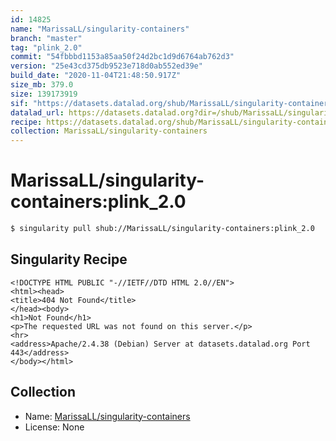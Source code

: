 ```yaml
---
id: 14825
name: "MarissaLL/singularity-containers"
branch: "master"
tag: "plink_2.0"
commit: "54fbbbd1153a85aa50f24d2bc1d9d6764ab762d3"
version: "25e43cd375db9523e718d0ab552ed39e"
build_date: "2020-11-04T21:48:50.917Z"
size_mb: 379.0
size: 139173919
sif: "https://datasets.datalad.org/shub/MarissaLL/singularity-containers/plink_2.0/2020-11-04-54fbbbd1-25e43cd3/25e43cd375db9523e718d0ab552ed39e.sif"
datalad_url: https://datasets.datalad.org?dir=/shub/MarissaLL/singularity-containers/plink_2.0/2020-11-04-54fbbbd1-25e43cd3/
recipe: https://datasets.datalad.org/shub/MarissaLL/singularity-containers/plink_2.0/2020-11-04-54fbbbd1-25e43cd3/Singularity
collection: MarissaLL/singularity-containers
---
```


# MarissaLL/singularity-containers:plink_2.0

```bash
$ singularity pull shub://MarissaLL/singularity-containers:plink_2.0
```

## Singularity Recipe

```singularity
<!DOCTYPE HTML PUBLIC "-//IETF//DTD HTML 2.0//EN">
<html><head>
<title>404 Not Found</title>
</head><body>
<h1>Not Found</h1>
<p>The requested URL was not found on this server.</p>
<hr>
<address>Apache/2.4.38 (Debian) Server at datasets.datalad.org Port 443</address>
</body></html>
```

## Collection

 - Name: [MarissaLL/singularity-containers](https://github.com/MarissaLL/singularity-containers)
 - License: None

